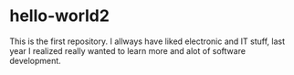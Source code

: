 # hello-world2
This is the first repository.
I allways have liked electronic and IT stuff, last year I realized really wanted to learn more and alot of software development.
